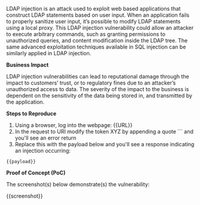 LDAP injection is an attack used to exploit web based applications that construct LDAP statements based on user input. When an application fails to properly sanitize user input, it’s possible to modify LDAP statements using a local proxy. This LDAP injection vulnerability could allow an attacker to execute arbitrary commands, such as granting permissions to unauthorized queries, and content modification inside the LDAP tree. The same advanced exploitation techniques available in SQL injection can be similarly applied in LDAP injection.

**Business Impact**

LDAP injection vulnerabilities can lead to reputational damage through the impact to customers’ trust, or to regulatory fines due to an attacker’s unauthorized access to data. The severity of the impact to the business is dependent on the sensitivity of the data being stored in, and transmitted by the application.

**Steps to Reproduce**

1. Using a browser, log into the webpage: {{URL}}
1. In the request to URI modify the token XYZ by appending a quote ``` and you'll see an error return
1. Replace this with the payload below and you'll see a response indicating an injection occurring:

```
{{payload}}
```

**Proof of Concept (PoC)**

The screenshot(s) below demonstrate(s) the vulnerability:

{{screenshot}}

